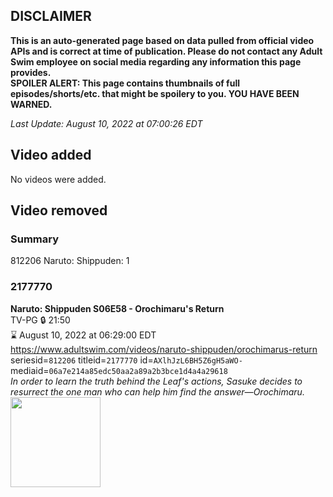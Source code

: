 ## DISCLAIMER
**This is an auto-generated page based on data pulled from official video APIs and is correct at time of publication. Please do not contact any Adult Swim employee on social media regarding any information this page provides.**  
**SPOILER ALERT: This page contains thumbnails of full episodes/shorts/etc. that might be spoilery to you. YOU HAVE BEEN WARNED.**  

_Last Update: August 10, 2022 at 07:00:26 EDT_
## Video added
No videos were added.  
## Video removed
### Summary
812206 Naruto: Shippuden: 1  
### 2177770
**Naruto: Shippuden S06E58 - Orochimaru's Return**  
TV-PG 🔒 21:50  
⌛ August 10, 2022 at 06:29:00 EDT  
https://www.adultswim.com/videos/naruto-shippuden/orochimarus-return  
seriesid=`812206` titleid=`2177770` id=`AXlhJzL6BH5Z6gH5aWO-` mediaid=`06a7e214a85edc50aa2a89a2b3bce1d4a4a29618`  
_In order to learn the truth behind the Leaf's actions, Sasuke decides to resurrect the one man who can help him find the answer—Orochimaru._  
<a href="https://media.cdn.adultswim.com/uploads/20210512/thumbnails/2_215121116504-NarutoShippuden_341_OrochimarusReturn.png"><img src="https://media.cdn.adultswim.com/uploads/20210512/thumbnails/2_215121116504-NarutoShippuden_341_OrochimarusReturn.png" height="144px" /></a>
